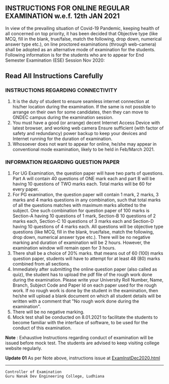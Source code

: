 ## INSTRUCTIONS FOR ONLINE REGULAR EXAMINATION w.e.f. 12th JAN 2021

In view of the prevailing situation of Covid-19 Pandemic, keeping health of all concerned on top priority, it has been decided that Objective type (like MCQ, fill in the blank, true/false, match the following, drop down, numerical answer type etc.), on line proctored examinations (through web-camera) shall be adopted as an alternative mode of examination for the students. Following information is for the students who are to appear for End Semester Examination (ESE) Session Nov 2020:

## Read All Instructions Carefully

### INSTRUCTIONS REGARDING CONNECTIVITY

1. It is the duty of student to ensure seamless internet connection at his/her location during the examination. If the same is not possible to arrange on their own for some candidates, then they can move to GNDEC campus during the examination session.
2. You must have a good (or arrange) decent Internet Access Device with latest browser, and working web camera
Ensure sufficient (with factor of safety and redundancy) power backup to keep your devices and Internet running for the duration of examination.
3. Whosoever does not want to appear for online, he/she may appear in conventional mode examination, likely to be held in Feb/March 2021.

### INFORMATION REGARDING QUESTION PAPER

1. For UG Examination, the question paper will have two parts of questions. Part A will contain 40 questions of ONE mark each and part B will be having 10 questions of TWO marks each. Total marks will be 60 for every paper.
2. For PG examination, the question paper will contain 1 mark, 2 marks, 3 marks and 4 marks questions in any combination, such that total marks of all the questions matches with maximum marks allotted to the subject. One such combination for question paper of 100 marks is Section-A having 10 questions of 1 mark, Section-B 10 questions of 2 marks each, Section-C 10 questions of 3 marks each and Section-D having 10 questions of 4 marks each. All questions will be objective type questions (like MCQ, fill in the blank, true/false, match the following, drop down, numerical answer type etc.). There will be no negative marking and duration of examination will be 2 hours. However, the examination window will remain open for 3 hours.
3. There shall be a choice of 20% marks. that means out of 60 (100) marks question paper, students will have to attempt for at least 48 (80) marks combined from all sections.
4. Immediately after submitting the online question paper (also called as quiz), the student has to upload the pdf file of the rough work done during the examination. Please write your University Roll Number, Name, Branch, Subject Code and Paper Id on each paper used for the rough work. If no rough work is done by the student in the examination, then he/she will upload a blank document on which all student details will be written with a comment that "No rough work done during the examination".
5. There will be no negative marking.
6. Mock test shall be conducted on 8.01.2021 to facilitate the students to become familiar with the interface of software, to be used for the conduct of this examination.

**Note** : Exhaustive Instructions regarding conduct of examination will be issued before mock test. The students are advised to keep visiting college website regularly.

**Update 01** As per Note above, instructions issue at [ExamInstDec2020.html](ExamInstDec2020.html)

---
```
Controller of Examination
Guru Nanak Dev Engineering College, Ludhiana
```
